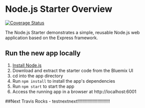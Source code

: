 # Node.js Starter Overview
[![Coverage Status](https://coveralls.io/repos/github/HEISSLER/nodetesthei-1479282417321/badge.png)](https://coveralls.io/github/HEISSLER/nodetesthei-1479282417321)

The Node.js Starter demonstrates a simple, reusable Node.js web application based on the Express framework.

## Run the new app locally

1. [Install Node.js][]
2. Download and extract the starter code from the Bluemix UI
3. cd into the app directory
4. Run `npm install` to install the app's dependencies
5. Run `npm start` to start the app
6. Access the running app in a browser at http://localhost:6001

[Install Node.js]: https://nodejs.org/en/download/

##Next Travis Rocks - testnextnext!!!!!!!!!!!!!!!!!!!!!!!!!!
